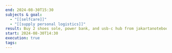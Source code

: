 ```yaml
---
end: 2024-08-30T15:30
subjects & goal:
  - "[[selfcare]]"
  - "[[supply personal logistics]]"
result: Buy 2 shoes sole, power bank, and usb-c hub from jakartanotebook. Going to checkout Shopee MCT oil tomorrow, Tokopedia just too expensive. Finding Bonfire MCT for future references?? Buy Nutrimart at third date after twin date and if u wanna exchange point, ensure it happens on payday promo (25-31)
start: 2024-08-30T14:30
execution: true
tags:
---
```


